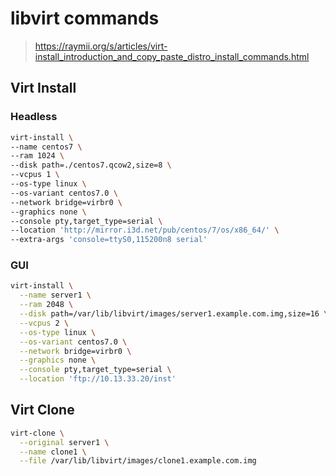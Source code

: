 # libvirt commands

> https://raymii.org/s/articles/virt-install_introduction_and_copy_paste_distro_install_commands.html

## Virt Install

### Headless

```bash
virt-install \
--name centos7 \
--ram 1024 \
--disk path=./centos7.qcow2,size=8 \
--vcpus 1 \
--os-type linux \
--os-variant centos7.0 \
--network bridge=virbr0 \
--graphics none \
--console pty,target_type=serial \
--location 'http://mirror.i3d.net/pub/centos/7/os/x86_64/' \
--extra-args 'console=ttyS0,115200n8 serial'
```

### GUI

```bash
virt-install \
  --name server1 \
  --ram 2048 \
  --disk path=/var/lib/libvirt/images/server1.example.com.img,size=16 \
  --vcpus 2 \
  --os-type linux \
  --os-variant centos7.0 \
  --network bridge=virbr0 \
  --graphics none \
  --console pty,target_type=serial \
  --location 'ftp://10.13.33.20/inst'
```

## Virt Clone

```bash
virt-clone \
  --original server1 \
  --name clone1 \
  --file /var/lib/libvirt/images/clone1.example.com.img
```
